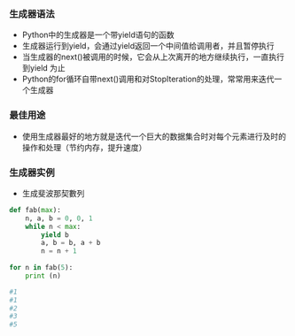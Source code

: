 ### 生成器语法
- Python中的生成器是一个带yield语句的函数
- 生成器运行到yield，会通过yield返回一个中间值给调用者，并且暂停执行
- 当生成器的next()被调用的时候，它会从上次离开的地方继续执行，一直执行到yield 为止
- Python的for循环自带next()调用和对StopIteration的处理，常常用来迭代一个生成器

### 最佳用途
- 使用生成器最好的地方就是迭代一个巨大的数据集合时对每个元素进行及时的操作和处理（节约内存，提升速度）

### 生成器实例
- 生成斐波那契數列
```python
def fab(max): 
    n, a, b = 0, 0, 1 
    while n < max: 
        yield b      
        a, b = b, a + b 
        n = n + 1
 
for n in fab(5): 
    print (n)

#1
#1
#2
#3
#5
```
